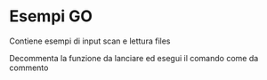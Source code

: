 # Esempi GO

Contiene esempi di input scan e lettura files

Decommenta la funzione da lanciare ed esegui il comando come da commento

